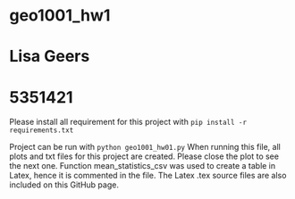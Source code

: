 # geo1001_hw1
# Lisa Geers
# 5351421

Please install all requirement for this project with `pip install -r requirements.txt`

Project can be run with `python geo1001_hw01.py` When running this file, all plots and txt files for this project are created. Please close the plot to see the next one. Function mean_statistics_csv was used to create a table in Latex, hence it is commented in the file. 
The Latex .tex source files are also included on this GitHub page. 